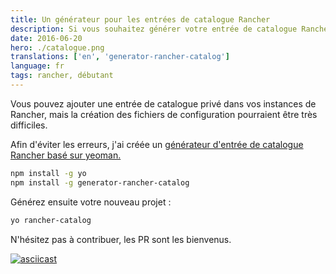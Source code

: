 ```yaml
---
title: Un générateur pour les entrées de catalogue Rancher
description: Si vous souhaitez générer votre entrée de catalogue Rancher simplement, ce générateur de yeoman est là pour vous, alors essayez-le.
date: 2016-06-20
hero: ./catalogue.png
translations: ['en', 'generator-rancher-catalog']
language: fr
tags: rancher, débutant
---
```


Vous pouvez ajouter une entrée de catalogue privé dans vos instances de Rancher, mais la création
des fichiers de configuration pourraient être très difficiles.

Afin d'éviter les erreurs, j'ai créée un [générateur d'entrée de catalogue Rancher basé sur
yeoman.](https://github.com/Slashgear/generator-rancher-catalog)

```bash
npm install -g yo
npm install -g generator-rancher-catalog
```

Générez ensuite votre nouveau projet :

```bash
yo rancher-catalog
```

N'hésitez pas à contribuer, les PR sont les bienvenus.

[![asciicast](https://asciinema.org/a/644asuhwcljfkzm3j4g9j6qsg.png)](https://asciinema.org/a/644asuhwcljfkzm3j4g9j6qsg)
